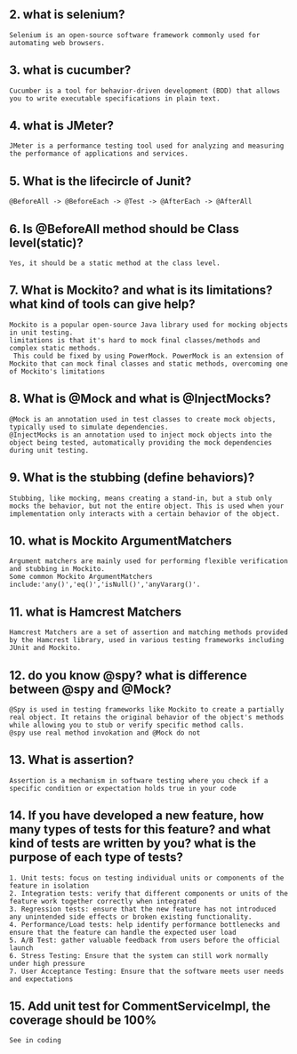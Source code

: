 ## 2.  what is selenium?
```
Selenium is an open-source software framework commonly used for automating web browsers.
```

## 3.  what is cucumber?
```
Cucumber is a tool for behavior-driven development (BDD) that allows you to write executable specifications in plain text.
```

## 4.  what is JMeter?
```
JMeter is a performance testing tool used for analyzing and measuring the performance of applications and services.
```

## 5.  What is the lifecircle of Junit?
```
@BeforeAll -> @BeforeEach -> @Test -> @AfterEach -> @AfterAll
```

## 6.  Is @BeforeAll method should be Class level(static)?
```
Yes, it should be a static method at the class level.
```

## 7. What is Mockito? and what is its limitations?  what kind of tools can give help?
```
Mockito is a popular open-source Java library used for mocking objects in unit testing.
limitations is that it's hard to mock final classes/methods and complex static methods.
 This could be fixed by using PowerMock. PowerMock is an extension of Mockito that can mock final classes and static methods, overcoming one of Mockito's limitations
```

## 8.  What is @Mock and what is @InjectMocks?
```
@Mock is an annotation used in test classes to create mock objects, typically used to simulate dependencies. 
@InjectMocks is an annotation used to inject mock objects into the object being tested, automatically providing the mock dependencies during unit testing.
```

## 9.  What is the stubbing (define behaviors)?
```
Stubbing, like mocking, means creating a stand-in, but a stub only mocks the behavior, but not the entire object. This is used when your implementation only interacts with a certain behavior of the object.
```

## 10. what is Mockito ArgumentMatchers
```
Argument matchers are mainly used for performing flexible verification and stubbing in Mockito. 
Some common Mockito ArgumentMatchers include:'any()','eq()','isNull()','anyVararg()'.
```

## 11. what is Hamcrest Matchers
```
Hamcrest Matchers are a set of assertion and matching methods provided by the Hamcrest library, used in various testing frameworks including JUnit and Mockito.
```

## 12. do you know @spy? what is difference between @spy and @Mock?
```
@Spy is used in testing frameworks like Mockito to create a partially real object. It retains the original behavior of the object's methods while allowing you to stub or verify specific method calls.
@spy use real method invokation and @Mock do not
```

## 13. What is assertion?
```
Assertion is a mechanism in software testing where you check if a specific condition or expectation holds true in your code
```

## 14. If you have developed a new feature, how many types of tests for this feature? and what kind of tests are written by you? what is the purpose of each type of tests?
```
1. Unit tests: focus on testing individual units or components of the feature in isolation
2. Integration tests: verify that different components or units of the feature work together correctly when integrated
3. Regression tests: ensure that the new feature has not introduced any unintended side effects or broken existing functionality.
4. Performance/Load tests: help identify performance bottlenecks and ensure that the feature can handle the expected user load
5. A/B Test: gather valuable feedback from users before the official launch
6. Stress Testing: Ensure that the system can still work normally under high pressure
7. User Acceptance Testing: Ensure that the software meets user needs and expectations
```

## 15. Add unit test for CommentServiceImpl, the coverage should be 100%
```
See in coding 
```